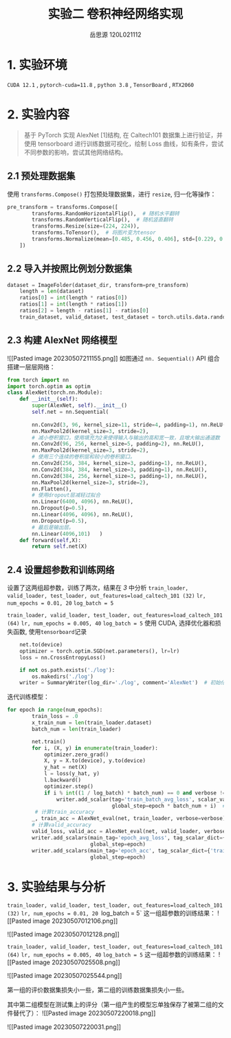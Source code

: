 # <center>实验二 卷积神经网络实现</center>
<center>岳思源    120L021112</center>

# 1. 实验环境
`CUDA 12.1` ,  `pytorch-cuda=11.8` , `python 3.8` , `TensorBoard` , `RTX2060`
# 2. 实验内容
>基于 PyTorch 实现 AlexNet \[1]结构, 在 Caltech101 数据集上进行验证，并使用 tensorboard 进行训练数据可视化，绘制 Loss 曲线，如有条件，尝试不同参数的影响，尝试其他网络结构。

## 2.1 预处理数据集
使用 `transforms.Compose()` 打包预处理数据集，进行 `resize`, 归一化等操作：
```python
pre_transform = transforms.Compose([
        transforms.RandomHorizontalFlip(),  # 随机水平翻转
        transforms.RandomVerticalFlip(),  # 随机竖直翻转
        transforms.Resize(size=(224, 224)),  
        transforms.ToTensor(),  # 将图片变为tensor
        transforms.Normalize(mean=[0.485, 0.456, 0.406], std=[0.229, 0.224, 0.225])  # 归一化
    ])
```
## 2.2 导入并按照比例划分数据集
```python
dataset = ImageFolder(dataset_dir, transform=pre_transform)
    length = len(dataset)
    ratios[0] = int(length * ratios[0])
    ratios[1] = int(length * ratios[1])
    ratios[2] = length - ratios[1] - ratios[0]
    train_dataset, valid_dataset, test_dataset = torch.utils.data.random_split(dataset, ratios)
```

## 2.3 构建 AlexNet 网络模型
![[Pasted image 20230507211155.png]]
如图通过 `nn. Sequential()` API 组合搭建一层层网络：
```python
from torch import nn
import torch.optim as optim
class AlexNet(torch.nn.Module):
    def __init__(self):
        super(AlexNet, self).__init__() 
        self.net = nn.Sequential(
   
        nn.Conv2d(3, 96, kernel_size=11, stride=4, padding=1), nn.ReLU(),
        nn.MaxPool2d(kernel_size=3, stride=2),
        # 减小卷积窗口，使用填充为2来使得输入与输出的高和宽一致，且增大输出通道数
        nn.Conv2d(96, 256, kernel_size=5, padding=2), nn.ReLU(),
        nn.MaxPool2d(kernel_size=3, stride=2),
        # 使用三个连续的卷积层和较小的卷积窗口。
        nn.Conv2d(256, 384, kernel_size=3, padding=1), nn.ReLU(),
        nn.Conv2d(384, 384, kernel_size=3, padding=1), nn.ReLU(),
        nn.Conv2d(384, 256, kernel_size=3, padding=1), nn.ReLU(),
        nn.MaxPool2d(kernel_size=3, stride=2),
        nn.Flatten(),
        # 使用dropout层减轻过拟合
        nn.Linear(6400, 4096), nn.ReLU(),
        nn.Dropout(p=0.5),
        nn.Linear(4096, 4096), nn.ReLU(),
        nn.Dropout(p=0.5),
        # 最后是输出层。
        nn.Linear(4096,101)   )
    def forward(self,X):
        return self.net(X)
```

## 2.4  设置超参数和训练网络
设置了这两组超参数，训练了两次，结果在 *3* 中分析
`train_loader, valid_loader, test_loader, out_features=load_caltech_101 (32)`
`lr, num_epochs = 0.01, 20`
`log_batch = 5`

`train_loader, valid_loader, test_loader, out_features=load_caltech_101 (64)`
`lr, num_epochs = 0.005, 40`
`log_batch = 5`
使用 CUDA, 选择优化器和损失函数, 使用` tensorboard `记录
```python
    net.to(device)
    optimizer = torch.optim.SGD(net.parameters(), lr=lr)
    loss = nn.CrossEntropyLoss()

    if not os.path.exists('./log'):
        os.makedirs('./log')
    writer = SummaryWriter(log_dir='./log', comment='AlexNet')  # 初始化SummaryWriter，用于记录要可视化的数据
```

迭代训练模型：
```python
for epoch in range(num_epochs):
        train_loss = .0
        x_train_num = len(train_loader.dataset)
        batch_num = len(train_loader)

        net.train()
        for i, (X, y) in enumerate(train_loader):
            optimizer.zero_grad()
            X, y = X.to(device), y.to(device)
            y_hat = net(X)
            l = loss(y_hat, y)
            l.backward()
            optimizer.step()
            if i % int((1 / log_batch) * batch_num) == 0 and verbose != 0:  # 打印与记录损失
                writer.add_scalar(tag='train_batch_avg_loss', scalar_value=l.item() / X.size(0),
                                  global_step=epoch * batch_num + i)  # 使用writer记录batch_avg_loss
         # 计算train_accuracy
        _, train_acc = AlexNet_eval(net, train_loader, verbose=verbose)
        # 计算valid_accuracy
        valid_loss, valid_acc = AlexNet_eval(net, valid_loader, verbose=verbose)
        writer.add_scalars(main_tag='epoch_avg_loss', tag_scalar_dict={'train': train_loss, 'valid': valid_loss},
                           global_step=epoch)
        writer.add_scalars(main_tag='epoch_acc', tag_scalar_dict={'train': train_acc, 'valid': valid_acc},
                           global_step=epoch)
```


# 3. 实验结果与分析
`train_loader, valid_loader, test_loader, out_features=load_caltech_101 (32)`
`lr, num_epochs = 0.01, 20
`log_batch = 5`
这一组超参数的训练结果：
![[Pasted image 20230507012106.png]]

![[Pasted image 20230507012128.png]]

`train_loader, valid_loader, test_loader, out_features=load_caltech_101 (64)`
`lr, num_epochs = 0.005, 40`
`log_batch = 5`
这一组超参数的训练结果：
![[Pasted image 20230507025508.png]]

![[Pasted image 20230507025544.png]]

第一组的评价数据集损失小一些，第二组的训练数据集损失小一些。

其中第二组模型在测试集上的评分（第一组产生的模型忘单独保存了被第二组的文件替代了）：
![[Pasted image 20230507220018.png]]

![[Pasted image 20230507220031.png]]
